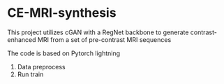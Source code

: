 # CE-MRI-synthesis
This project utilizes cGAN with a RegNet backbone to generate contrast-enhanced MRI from a set of pre-contrast MRI sequences  

The code is based on Pytorch lightning

1. Data preprocess
2. Run train
